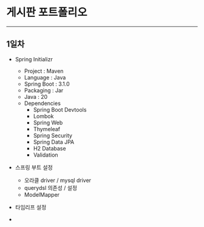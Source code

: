 # 게시판 포트폴리오
* * * 
## 1일차
* Spring Initializr
    - Project : Maven
    - Language : Java
    - Spring Boot : 3.1.0
    - Packaging : Jar
    - Java : 20
    - Dependencies
        + Spring Boot Devtools
        + Lombok
        + Spring Web
        + Thymeleaf
        + Spring Security
        + Spring Data JPA
        + H2 Database
        + Validation
  
* 스프링 부트 설정
  * 오라클 driver / mysql driver
  * querydsl 의존성 / 설정
  * ModelMapper

* 타임리프 설정
* 

  